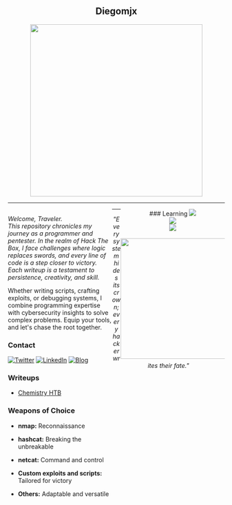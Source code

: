 <h2 align="center">Diegomjx</h2>

<div align="center">
    <img src="https://github-readme-stats.vercel.app/api?username=Diegomjx&show_icons=true&theme=dracula" width="400">
</div>

---

<div>
    <!-- Left Container -->
    <div style="float: left; width: 48%;">
        <p>
            <em>Welcome, Traveler.<br> 
            This repository chronicles my journey as a programmer and pentester. In the realm of Hack The Box, I face challenges where logic replaces swords, and every line of code is a step closer to victory. Each writeup is a testament to persistence, creativity, and skill.</em>
        </p>
        <p>
            Whether writing scripts, crafting exploits, or debugging systems, I combine programming expertise with cybersecurity insights to solve complex problems. Equip your tools, and let's chase the root together.
        </p>
        
### Contact
 [![Twitter](https://www.svgrepo.com/show/134540/twitter.svg)](https://twitter.com/YourTwitter)
[![LinkedIn](https://www.svgrepo.com/show/138936/linkedin.svg)](https://linkedin.com/in/YourLinkedIn)
[![Blog](https://www.svgrepo.com/show/354057/medium-icon.svg)](https://yourpersonalblog.com)

### Writeups
- [Chemistry HTB](https://github.com/Diegomjx/Hack-the-box-Writeups/tree/master/easy/ChemistryHTB)

### Weapons of Choice
- **nmap:** Reconnaissance
- **hashcat:** Breaking the unbreakable
- **netcat:** Command and control
- **Custom exploits and scripts:** Tailored for victory
- **Others:** Adaptable and versatile
    </div>

    <!-- Right Container -->
    <div style="float: right; width: 48%; text-align: center;">
        ### Learning
        <a href="https://skillicons.dev">
            <img src="https://skillicons.dev/icons?i=js,html,css,sass,ts,python,ruby" />
            <br>
            <img src="https://skillicons.dev/icons?i=linux,postgres,postman,sqlite,rails,md,git" />
            <br>
            <img src="https://skillicons.dev/icons?i=github,java" />
        </a>
        <br><br>
        <img src="https://github-readme-stats.vercel.app/api/top-langs/?username=Diegomjx&layout=compact&show_icons=true&theme=cobalt" width="280">
    </div>
</div>

---

<p align="center"><em>"Every system hides its crown; every hacker writes their fate."</em></p>
